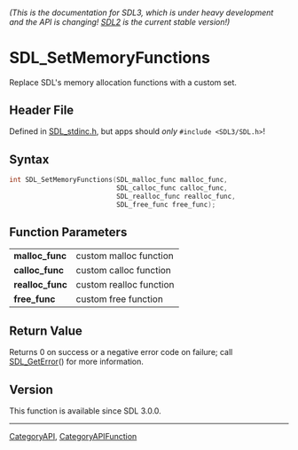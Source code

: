 ###### (This is the documentation for SDL3, which is under heavy development and the API is changing! [SDL2](https://wiki.libsdl.org/SDL2/) is the current stable version!)
# SDL_SetMemoryFunctions

Replace SDL's memory allocation functions with a custom set.

## Header File

Defined in [SDL_stdinc.h](https://github.com/libsdl-org/SDL/blob/main/include/SDL3/SDL_stdinc.h), but apps should _only_ `#include <SDL3/SDL.h>`!

## Syntax

```c
int SDL_SetMemoryFunctions(SDL_malloc_func malloc_func,
                           SDL_calloc_func calloc_func,
                           SDL_realloc_func realloc_func,
                           SDL_free_func free_func);

```

## Function Parameters

|                      |                         |
| -------------------- | ----------------------- |
| **malloc_func**      | custom malloc function  |
| **calloc_func**      | custom calloc function  |
| **realloc_func**     | custom realloc function |
| **free_func**        | custom free function    |

## Return Value

Returns 0 on success or a negative error code on failure; call
[SDL_GetError](SDL_GetError)() for more information.

## Version

This function is available since SDL 3.0.0.

----
[CategoryAPI](CategoryAPI), [CategoryAPIFunction](CategoryAPIFunction)

